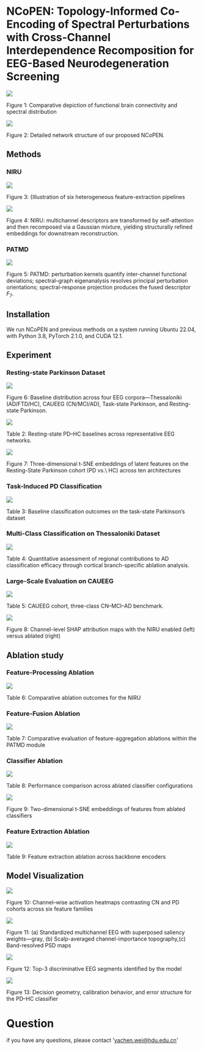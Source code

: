 # NCoPEN: Topology-Informed Co-Encoding of Spectral Perturbations with Cross-Channel Interdependence Recomposition for EEG-Based Neurodegeneration Screening

![](figure/image1.png)

Figure 1: Comparative depiction of functional brain connectivity and spectral distribution

![](figure/image2.png)

Figure 2: Detailed network structure of our proposed NCoPEN.

## Methods

### NIRU

![](figure/image3.png)

Figure 3: {Illustration of six heterogeneous feature-extraction pipelines

![](figure/image4.png)

Figure 4: NIRU: multichannel descriptors are transformed by self-attention and then recomposed via a Gaussian mixture, yielding structurally refined embeddings for downstream reconstruction.

### PATMD

![](figure/image5.png)

Figure 5: PATMD: perturbation kernels quantify inter-channel functional deviations; spectral–graph eigenanalysis resolves principal perturbation orientations; spectral-response projection produces the fused descriptor $F_7$.

## Installation

We run NCoPEN and previous methods on a system running Ubuntu 22.04, with Python 3.8, PyTorch 2.1.0, and CUDA 12.1.

## Experiment

### Resting-state Parkinson Dataset

![](figure/image6.png)

Figure 6: Baseline distribution across four EEG corpora—Thessaloniki (AD/FTD/HC), CAUEEG (CN/MCI/AD), Task-state Parkinson, and Resting-state Parkinson.

![](table/table2.png)

Table 2: Resting-state PD–HC baselines across representative EEG networks.

![](figure/image7.png)

Figure 7: Three-dimensional t-SNE embeddings of latent features on the Resting-State Parkinson cohort (PD vs.\ HC) across ten architectures

### Task-Induced PD Classification

![](table/table3.png)

Table 3: Baseline classification outcomes on the task-state Parkinson’s dataset

### Multi-Class Classification on Thessaloniki Dataset

![](table/table4.png)

Table 4: Quantitative assessment of regional contributions to AD classification efficacy through cortical branch-specific ablation analysis.

### Large-Scale Evaluation on CAUEEG

![](table/table5.png)

Table 5: CAUEEG cohort, three-class CN–MCI–AD benchmark.

![](figure/image8.png)

Figure 8: Channel-level SHAP attribution maps with the NIRU enabled (left) versus ablated (right)

## Ablation study

### Feature-Processing Ablation

![](table/table6.png)

Table 6: Comparative ablation outcomes for the NIRU

### Feature-Fusion Ablation

![](table/table7.png)

Table 7: Comparative evaluation of feature-aggregation ablations within the PATMD module

### Classifier Ablation

![](table/table8.png)

Table 8: Performance comparison across ablated classifier configurations

![](figure/image9.png)

Figure 9: Two-dimensional t-SNE embeddings of features from ablated classifiers

### Feature Extraction Ablation

![](table/table9.png)

Table 9: Feature extraction ablation across backbone encoders


## Model Visualization

![](figure/image10.png)

Figure 10: Channel–wise activation heatmaps contrasting CN and PD cohorts across six feature families

![](figure/image11.png)

Figure 11: (a) Standardized multichannel EEG with superposed saliency weights—gray, (b) Scalp-averaged channel-importance topography,(c) Band-resolved PSD maps

![](figure/image12.png)

Figure 12: Top-3 discriminative EEG segments identified by the model

![](figure/image13.png)

Figure 13: Decision geometry, calibration behavior, and error structure for the PD–HC classifier


# Question

if you have any questions, please contact 'yachen.wei@hdu.edu.cn'
